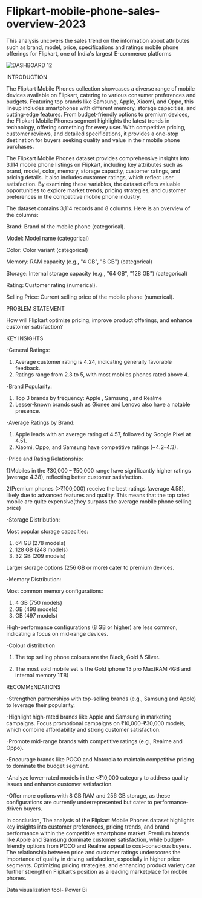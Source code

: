 # Flipkart-mobile-phone-sales-overview-2023
This analysis uncovers the sales trend on the information about attributes such as brand, model, price, specifications and ratings mobile phone offerings for Flipkart, one of India's largest E-commerce platforms

![DASHBOARD 12](https://github.com/user-attachments/assets/e533be67-e553-48ea-9cc4-78f7c5ea9fa5)

INTRODUCTION

The Flipkart Mobile Phones collection showcases a diverse range of mobile devices available on Flipkart, catering to various consumer preferences and budgets. Featuring top brands like Samsung, Apple, Xiaomi, and Oppo, this lineup includes smartphones with different memory, storage capacities, and cutting-edge features. From budget-friendly options to premium devices, the Flipkart Mobile Phones segment highlights the latest trends in technology, offering something for every user. With competitive pricing, customer reviews, and detailed specifications, it provides a one-stop destination for buyers seeking quality and value in their mobile phone purchases.

The Flipkart Mobile Phones dataset provides comprehensive insights into 3,114 mobile phone listings on Flipkart, including key attributes such as brand, model, color, memory, storage capacity, customer ratings, and pricing details. It also includes customer ratings, which reflect user satisfaction. By examining these variables, the dataset offers valuable opportunities to explore market trends, pricing strategies, and customer preferences in the competitive mobile phone industry.

The dataset contains 3,114 records and 8 columns. Here is an overview of the columns:

Brand: Brand of the mobile phone (categorical).

Model: Model name (categorical)

Color: Color variant (categorical)

Memory: RAM capacity (e.g., "4 GB", "6 GB") (categorical)

Storage: Internal storage capacity (e.g., "64 GB", "128 GB") (categorical)

Rating: Customer rating (numerical).

Selling Price: Current selling price of the mobile phone (numerical).

PROBLEM STATEMENT

How will Flipkart optimize pricing, improve product offerings, and enhance customer satisfaction?

KEY INSIGHTS

-General Ratings:

1) Average customer rating is 4.24, indicating generally favorable feedback.
2) Ratings range from 2.3 to 5, with most mobiles phones rated above 4.

-Brand Popularity:

1) Top 3 brands by frequency: Apple , Samsung , and Realme 
2) Lesser-known brands such as Gionee and Lenovo also have a notable presence.

-Average Ratings by Brand:

1) Apple leads with an average rating of 4.57, followed by Google Pixel at 4.51.
2) Xiaomi, Oppo, and Samsung have competitive ratings (~4.2–4.3).

-Price and Rating Relationship:

1)Mobiles in the ₹30,000 – ₹50,000 range have significantly higher ratings (average 4.38), reflecting better customer satisfaction.
  
2)Premium phones (>₹100,000) receive the best ratings (average 4.58), likely due to advanced features and quality. This means that the top rated mobile are quite expensive(they surpass the average mobile phone selling price)

-Storage Distribution:

Most popular storage capacities:

1) 64 GB (278 models)
2) 128 GB (248 models)
3) 32 GB (209 models)

Larger storage options (256 GB or more) cater to premium devices.

-Memory Distribution:

Most common memory configurations:

1) 4 GB (750 models)
2) GB (498 models)
3) GB (497 models)

High-performance configurations (8 GB or higher) are less common, indicating a focus on mid-range devices.

-Colour distribution

1) The top selling phone colours are the Black, Gold & Silver.

2) The most sold mobile set is the Gold iphone 13 pro Max(RAM 4GB and internal memory 1TB)

RECOMMENDATIONS

-Strengthen partnerships with top-selling brands (e.g., Samsung and Apple) to leverage their popularity.

-Highlight high-rated brands like Apple and Samsung in marketing campaigns. Focus promotional campaigns on ₹10,000–₹30,000 models, which combine affordability and strong customer satisfaction. 

-Promote mid-range brands with competitive ratings (e.g., Realme and Oppo).

-Encourage brands like POCO and Motorola to maintain competitive pricing to dominate the budget segment.

-Analyze lower-rated models in the <₹10,000 category to address quality issues and enhance customer satisfaction. 

-Offer more options with 8 GB RAM and 256 GB storage, as these configurations are currently underrepresented but cater to performance-driven buyers.

In conclusion, The analysis of the Flipkart Mobile Phones dataset highlights key insights into customer preferences, pricing trends, and brand performance within the competitive smartphone market. Premium brands like Apple and Samsung dominate customer satisfaction, while budget-friendly options from POCO and Realme appeal to cost-conscious buyers. The relationship between price and customer ratings underscores the importance of quality in driving satisfaction, especially in higher price segments. Optimizing pricing strategies, and enhancing product variety can further strengthen Flipkart’s position as a leading marketplace for mobile phones. 

Data visualization tool- Power Bi
